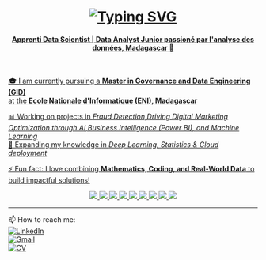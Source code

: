 <h1 align="center">
  <a href="https://git.io/typing-svg">
    <img
      src="https://readme-typing-svg.demolab.com?font=Fira+Code&pause=1000&color=3024F7&center=true&vCenter=true&width=500&lines=Hi+there!+%F0%9F%91%8B;I'm+Rojo;Data+Scientist+Apprentice+%7C+ML+%7C+BI;Python+%7C+R+%7C+SQL+Passionate+about+Data+analysis+AI+%26+Analytics"
      alt="Typing SVG"
  </a>

</h1>

<h4 align="center">Apprenti Data Scientist | Data Analyst Junior passioné par l'analyse des données, Madagascar 🚀</h4>
</br>

🎓 I am currently pursuing a **Master in Governance and Data Engineering (GID)**  
at the **Ecole Nationale d'Informatique (ENI), Madagascar**  

📊 Working on projects in *Fraud Detection,Driving Digital Marketing Optimization through AI,Business Intelligence (Power BI), and Machine Learning*  
📖 Expanding my knowledge in *Deep Learning, Statistics & Cloud deployment*  

⚡ Fun fact: I love combining **Mathematics, Coding, and Real-World Data** to build impactful solutions!  

<p align="center">
  <a href="#">
<img src="https://img.shields.io/badge/Python-3776AB?style=for-the-badge&logo=python&logoColor=white"/>
<img src="https://img.shields.io/badge/R-276DC3?style=for-the-badge&logo=r&logoColor=white"/>
<img src="https://img.shields.io/badge/PowerBI-F2C811?style=for-the-badge&logo=powerbi&logoColor=black"/>
<img src="https://img.shields.io/badge/MySQL-4479A1?style=for-the-badge&logo=mysql&logoColor=white"/>
<img src="https://img.shields.io/badge/PostgreSQL-316192?style=for-the-badge&logo=postgresql&logoColor=white"/>
<img src="https://img.shields.io/badge/Linux-FCC624?style=for-the-badge&logo=linux&logoColor=black"/>
<img src="https://img.shields.io/badge/Ubuntu-E95420?style=for-the-badge&logo=ubuntu&logoColor=white"/>
<img src="https://img.shields.io/badge/VSCode-0078D4?style=for-the-badge&logo=visual%20studio%20code&logoColor=white"/>
<img src="https://img.shields.io/badge/Git-F05032?style=for-the-badge&logo=git&logoColor=white"/>
  </a>  
</p>

---

📫 How to reach me:  
[![LinkedIn](https://img.shields.io/badge/LinkedIn-0A66C2?style=for-the-badge&logo=linkedin&logoColor=white)](https://www.linkedin.com/in/rojo-leon-narindranjanahary-989188277)  
[![Gmail](https://img.shields.io/badge/Gmail-D14836?style=for-the-badge&logo=gmail&logoColor=white)](mailto:rujleon@gmail.com)  
[![CV](https://img.shields.io/badge/My%20CV-2E86C1?style=for-the-badge&logo=readthedocs&logoColor=white)](https://cvdesignr.com/p/686cb788c97d1)  
